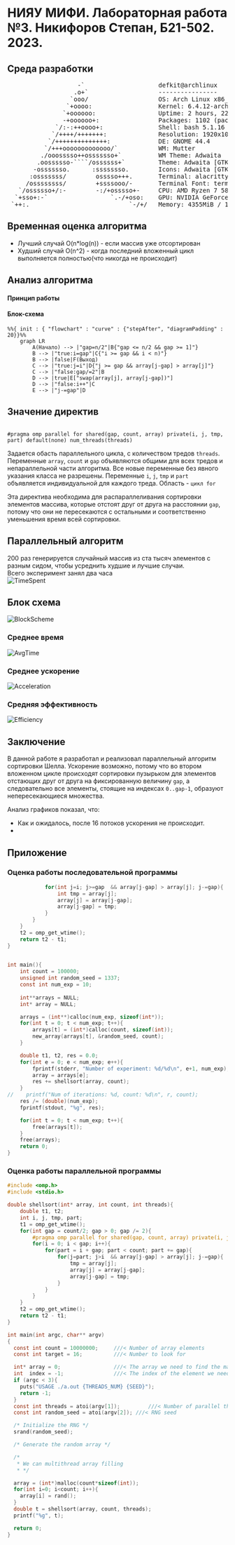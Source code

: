 # НИЯУ МИФИ. Лабораторная работа №3. Никифоров Степан, Б21-502. 2023.
## Среда разработки
<pre>
                   -`                    defkit@archlinux
                  .o+`                   ----------------
                 `ooo/                   OS: Arch Linux x86_64
                `+oooo:                  Kernel: 6.4.12-arch1-1
               `+oooooo:                 Uptime: 2 hours, 22 mins
               -+oooooo+:                Packages: 1102 (pacman)
             `/:-:++oooo+:               Shell: bash 5.1.16
            `/++++/+++++++:              Resolution: 1920x1080
           `/++++++++++++++:             DE: GNOME 44.4
          `/+++ooooooooooooo/`           WM: Mutter
         ./ooosssso++osssssso+`          WM Theme: Adwaita
        .oossssso-````/ossssss+`         Theme: Adwaita [GTK2/3]
       -osssssso.      :ssssssso.        Icons: Adwaita [GTK2/3]
      :osssssss/        osssso+++.       Terminal: alacritty
     /ossssssss/        +ssssooo/-       Terminal Font: terminal-font
   `/ossssso+/:-        -:/+osssso+-     CPU: AMD Ryzen 7 5800X (16) @ 4.200GHz
  `+sso+:-`                 `.-/+oso:    GPU: NVIDIA GeForce GTX 1060 6GB
 `++:.                           `-/+/   Memory: 4355MiB / 15902MiB
</pre>

## Временная оценка алгоритма
- Лучший случай O(n*log(n)) - если массив уже отсортирован
- Худший случай O(n^2) - когда последний вложенный цикл выполняется полностью(что никогда не происходит)

## Анализ алгоритма
#### Принцип работы

#### Блок-схема

```mermaid
%%{ init : { "flowchart" : "curve" : {"stepAfter", "diagramPadding" : 20}}%%
	graph LR
		A(Начало) --> |"gap=n/2"|B{"gap <= n/2 && gap >= 1]"}
        B --> |"true:i=gap"|C{"i >= gap && i < n)"}
        B --> |false|F(Выход)
        C --> |"true:j=i"|D{"j >= gap && array[j-gap] > array[j]"}
        C --> |"false:gap/=2"|B
        D --> |true|E["swap(array[j], array[j-gap])"]
        D --> |"false:i++"|C
        E --> |"j-=gap"|D
```


## Значение директив
<code>
#pragma omp parallel for shared(gap, count, array) private(i, j, tmp, part) default(none) num_threads(threads)
</code>

Задается обасть параллельного цикла, с количеством тредов <code>threads</code>. Переменные <code>array</code>, <code>count</code> и <code>gap</code> объявляются общими для всех тредов и непараллельной части алгоритма. Все новые переменные без явного указания класса не разрешены. Переменные <code>i</code>, <code>j</code>, <code>tmp</code> и <code>part</code> объявляется индивидуальной для каждого треда.
Область - <code>цикл for</code>

Эта директива необходима для распараллеливания сортировки элементов массива, которые отстоят друг от друга на расстоянии <code>gap</code>, потому что они не пересекаются с остальными и соответственно уменьшения время всей сортировки.


## Параллельный алгоритм
200 раз генерируется случайный массив из ста тысяч элементов с разным сидом, чтобы усреднить худшие и лучшие случаи.<br>
Всего эксперимент занял два часа <br>
![TimeSpent](timing.png)<br>

## Блок схема
![BlockScheme](blocksheme.png)
### Среднее время

![AvgTime](AVG_time.png)

### Среднее ускорение
![Acceleration](acceleration.png)
### Средняя эффективность

![Efficiency](efficiency.png)

## Заключение
В данной работе я разработал и реализовал параллельный алгоритм сортировки Шелла. Ускорение возможно, потому что во втором вложенном цикле происходят сортировки пузырьком для элементов отстающих друг от друга на фиксированную величину <code>gap</code>, а следовательно все элементы, стоящие на индексах <code>0..gap-1</code>, образуют непересекающиеся множества.

Анализ графиков показал, что:
- Как и ожидалось, после 16 потоков ускорения не происходит.
- 


## Приложение
### Оценка работы последовательной программы
```c
            for(int j=i; j>=gap  && array[j-gap] > array[j]; j-=gap){
                int tmp = array[j];
                array[j] = array[j-gap];
                array[j-gap] = tmp;
            }
        }
    }
    t2 = omp_get_wtime();
    return t2 - t1;
}
 

int main(){
    int count = 100000;
    unsigned int random_seed = 1337;
    const int num_exp = 10;
    
    int**arrays = NULL;
    int* array = NULL;

    arrays = (int**)calloc(num_exp, sizeof(int*));
    for(int t = 0; t < num_exp; t++){
        arrays[t] = (int*)calloc(count, sizeof(int));
        new_array(arrays[t], &random_seed, count);
    }

    double t1, t2, res = 0.0;
    for(int e = 0; e < num_exp; e++){ 
        fprintf(stderr, "Number of experiment: %d/%d\n", e+1, num_exp);
        array = arrays[e];
        res += shellsort(array, count);
    }
//    printf("Num of iterations: %d, count: %d\n", r, count);
    res /= (double)(num_exp);
    fprintf(stdout, "%g", res); 

    for(int t = 0; t < num_exp; t++){
        free(arrays[t]);
    }
    free(arrays);
    return 0;
}

```
### Оценка работы параллельной программы

```c
#include <omp.h>
#include <stdio.h>

double shellsort(int* array, int count, int threads){
    double t1, t2;
    int i, j, tmp, part;
    t1 = omp_get_wtime();
    for(int gap = count/2; gap > 0; gap /= 2){
        #pragma omp parallel for shared(gap, count, array) private(i, j, tmp, part) default(none) num_threads(threads)
        for(i = 0; i < gap; i++){
            for(part = i + gap; part < count; part += gap){
                for(j=part; j>i  && array[j-gap] > array[j]; j-=gap){
                    tmp = array[j];
                    array[j] = array[j-gap];
                    array[j-gap] = tmp;
                }
            }
        }
    }
    t2 = omp_get_wtime();
    return t2 - t1;
}

int main(int argc, char** argv)
{
  const int count = 10000000;     ///< Number of array elements
  const int target = 16;          ///< Number to look for

  int* array = 0;                 ///< The array we need to find the max in
  int  index = -1;                ///< The index of the element we need
  if (argc < 3){
    puts("USAGE ./a.out {THREADS_NUM} {SEED}");
    return -1;
  }
  const int threads = atoi(argv[1]);         ///< Number of parallel threads to use
  const int random_seed = atoi(argv[2]); ///< RNG seed

  /* Initialize the RNG */
  srand(random_seed);

  /* Generate the random array */

  /*
   * We can multithread array filling
   * */

  array = (int*)malloc(count*sizeof(int));
  for(int i=0; i<count; i++){ 
    array[i] = rand(); 
  }
  double t = shellsort(array, count, threads);
  printf("%g", t);

  return 0;
}
```
